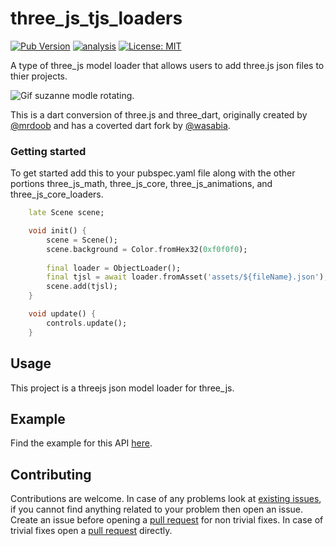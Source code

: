# three_js_tjs_loaders

[![Pub Version](https://img.shields.io/pub/v/three_js_tjs_loaders)](https://pub.dev/packages/three_js_tjs_loaders)
[![analysis](https://github.com/Knightro63/three_js/actions/workflows/flutter.yml/badge.svg)](https://github.com/Knightro63/three_js/actions/)
[![License: MIT](https://img.shields.io/badge/license-MIT-purple.svg)](https://opensource.org/licenses/MIT)

A type of three_js model loader that allows users to add three.js json files to thier projects.

![Gif suzanne modle rotating.](https://raw.githubusercontent.com/Knightro63/three_js/master/packages/three_js_tjs_loader/assets/example.gif)

This is a dart conversion of three.js and three_dart, originally created by [@mrdoob](https://github.com/mrdoob) and has a coverted dart fork by [@wasabia](https://github.com/wasabia).

### Getting started

To get started add this to your pubspec.yaml file along with the other portions three_js_math, three_js_core, three_js_animations, and three_js_core_loaders.

```dart
    late Scene scene;

    void init() {
        scene = Scene();
        scene.background = Color.fromHex32(0xf0f0f0);
            
        final loader = ObjectLoader();
        final tjsl = await loader.fromAsset('assets/${fileName}.json');
        scene.add(tjsl);
    }

    void update() {
        controls.update();
    }
```

## Usage

This project is a threejs json model loader for three_js.

## Example

Find the example for this API [here](https://github.com/Knightro63/three_js/tree/main/packages/three_js_tjs_loaders/example/lib/main.dart).

## Contributing

Contributions are welcome.
In case of any problems look at [existing issues](https://github.com/Knightro63/three_js/issues), if you cannot find anything related to your problem then open an issue.
Create an issue before opening a [pull request](https://github.com/Knightro63/three_js/pulls) for non trivial fixes.
In case of trivial fixes open a [pull request](https://github.com/Knightro63/three_js/pulls) directly.
